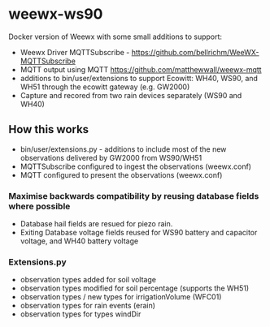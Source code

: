 # weewx-ws90

Docker version of Weewx with some small additions to support:
* Weewx Driver MQTTSubscribe - https://github.com/bellrichm/WeeWX-MQTTSubscribe
* MQTT output using MQTT https://github.com/matthewwall/weewx-mqtt
* additions to bin/user/extensions to support Ecowitt: WH40, WS90, and WH51 through the ecowitt gateway (e.g. GW2000)
* Capture and recored from two rain devices separately (WS90 and WH40)

## How this works
* bin/user/extensions.py - additions to include most of the new observations delivered by GW2000 from WS90/WH51
* MQTTSubscribe configured to ingest the observations (weewx.conf)
* MQTT configured to present the observations (weewx.conf)

### Maximise backwards compatibility by reusing database fields where possible
* Database hail fields are resued for piezo rain.
* Exiting Database voltage fields reused for WS90 battery and capacitor voltage, and WH40 battery voltage

### Extensions.py ###
* observation types added for soil voltage
* observation types modified for soil percentage (supports the WH51)
* observation types / new types for irrigationVolume<n> (WFC01)
* observation types for rain events (erain)
* observation types for types windDir
